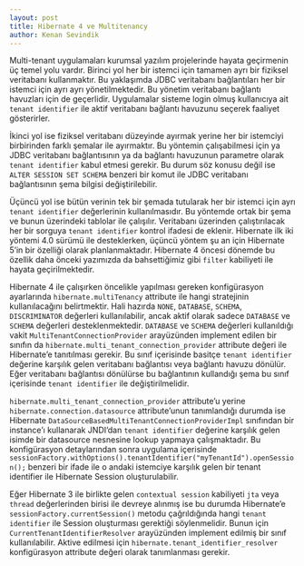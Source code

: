 ```yaml
---
layout: post
title: Hibernate 4 ve Multitenancy
author: Kenan Sevindik
---
```

Multi-tenant uygulamaları kurumsal yazılım projelerinde hayata geçirmenin üç temel yolu vardır. Birinci yol her bir istemci 
için tamamen ayrı bir fiziksel veritabanı kullanmaktır. Bu yaklaşımda JDBC veritabanı bağlantıları her bir istemci için 
ayrı ayrı yönetilmektedir. Bu yönetim veritabanı bağlantı havuzları için de geçerlidir. Uygulamalar sisteme login olmuş 
kullanıcıya ait `tenant identifier` ile aktif veritabanı bağlantı havuzunu seçerek faaliyet gösterirler.

İkinci yol ise fiziksel veritabanı düzeyinde ayırmak yerine her bir istemciyi birbirinden farklı şemalar ile ayırmaktır. 
Bu yöntemin çalışabilmesi için ya JDBC veritabanı bağlantısının ya da bağlantı havuzunun parametre olarak `tenant identifier` 
kabul etmesi gerekir. Bu durum söz konusu değil ise `ALTER SESSION SET SCHEMA` benzeri bir komut ile JDBC veritabanı 
bağlantısının şema bilgisi değiştirilebilir.

Üçüncü yol ise bütün verinin tek bir şemada tutularak her bir istemci için ayrı `tenant identifier` değerlerinin 
kullanılmasıdır. Bu yöntemde ortak bir şema ve bunun üzerindeki tablolar ile çalışılır. Veritabanı üzerinden çalıştırılacak 
her bir sorguya `tenant identifier` kontrol ifadesi de eklenir. Hibernate ilk iki yöntemi 4.0 sürümü ile desteklerken, 
üçüncü yöntem şu an için Hibernate 5’in bir özelliği olarak planlanmaktadır. Hibernate 4 öncesi dönemde bu özellik daha 
önceki yazımızda da bahsettiğimiz gibi `filter` kabiliyeti ile hayata geçirilmektedir.

Hibernate 4 ile çalışırken öncelikle yapılması gereken konfigürasyon ayarlarında `hibernate.multiTenancy` attribute ile 
hangi stratejinin kullanılacağını belirtmektir. Hali hazırda `NONE`, `DATABASE`, `SCHEMA`, `DISCRIMINATOR` değerleri 
kullanılabilir, ancak aktif olarak sadece `DATABASE` ve `SCHEMA` değerleri desteklenmektedir. `DATABASE` ve `SCHEMA` 
değerleri kullanıldığı vakit `MultiTenantConnectionProvider` arayüzünden implement edilen bir sınıfın da 
`hibernate.multi_tenant_connection_provider` attribute değeri ile Hibernate’e tanıtılması gerekir. Bu sınıf içerisinde 
basitçe `tenant identifier` değerine karşılık gelen veritabanı bağlantısı veya bağlantı havuzu dönülür. Eğer veritabanı 
bağlantısı dönülürse bu bağlantının kullandığı şema bu sınıf içerisinde `tenant identifier` ile değiştirilmelidir.

`hibernate.multi_tenant_connection_provider` attribute’u yerine `hibernate.connection.datasource` attribute’unun 
tanımlandığı durumda ise Hibernate `DataSourceBasedMultiTenantConnectionProviderImpl` sınıfından bir instance’ı 
kullanarak JNDI’dan `tenant identifier` değerine karşılık gelen isimde bir datasource nesnesine lookup yapmaya 
çalışmaktadır. Bu konfigürasyon detaylarından sonra uygulama içerisinde 
`sessionFactory.withOptions().tenantIdentifier("myTenantId").openSession();` 
benzeri bir ifade ile o andaki istemciye karşılık gelen bir tenant identifier ile Hibernate Session oluşturulabilir.

Eğer Hibernate 3 ile birlikte gelen `contextual session` kabiliyeti `jta` veya `thread` değerlerinden birisi ile devreye 
alınmış ise bu durumda Hibernate’e `sessionFactory.currentSession()` metodu çağrıldığında hangi `tenant identifier` ile 
Session oluşturması gerektiği söylenmelidir. Bunun için `CurrentTenantIdentifierResolver` arayüzünden implement edilmiş 
bir sınıf kullanılabilir. Aktive edilmesi için `hibernate.tenant_identifier_resolver` konfigürasyon attribute değeri 
olarak tanımlanması gerekir.
